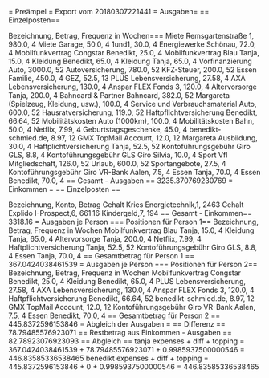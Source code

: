 = Preämpel =
Export vom 20180307221441
= Ausgaben=
== Einzelposten==

Bezeichnung, Betrag, Frequenz in Wochen===
Miete Remsgartenstraße 1, 980.0, 4
Miete Garage, 50.0, 4
1und1, 30.0, 4
Energiewerke Schönau, 72.0, 4
Mobilfunkvertrag Congstar Benedikt, 25.0, 4
Mobilfunkvertrag Blau Tanja, 15.0, 4
Kleidung Benedikt, 65.0, 4
Kleidung Tanja, 65.0, 4
Vorfinanzierung Auto, 3000.0, 52
Autoversicherung, 780.0, 52
KFZ-Steuer, 200.0, 52
Essen Familie, 450.0, 4
GEZ, 52.5, 13
PLUS Lebensversicherung, 27.58, 4
AXA Lebensversicherung, 130.0, 4
Anspar FLEX Fonds 3, 120.0, 4
Altervorsorge Tanja, 200.0, 4
Bahncard & Partner Bahncard, 382.0, 52
Margareta (Spielzeug, Kleidung, usw.), 100.0, 4
Service und Verbrauchsmaterial Auto, 600.0, 52
Hausratversicherung, 119.0, 52
Haftpflichtversicherung Benedikt, 66.64, 52
Mobilitätskosten Auto (1000km), 100.0, 4
Mobilitätskosten Bahn, 50.0, 4
Netflix, 7.99, 4
Geburtstagsgeschenke, 45.0, 4
benedikt-schmied.de, 8.97, 12
GMX TopMail Account, 12.0, 12
Margareta Ausbildung, 30.0, 4
Haftplichtversicherung Tanja, 52.5, 52
Kontoführungsgebühr Giro GLS, 8.8, 4
Kontoführungsgebühr GLS Giro Silvia, 10.0, 4
Sport Vfl Mitgliedschaft, 126.0, 52
Urlaub, 600.0, 52
Sportangebote, 27.5, 4
Kontoführungsgebühr Giro VR-Bank Aalen, 7.5, 4
Essen Tanja, 70.0, 4
Essen Benedikt, 70.0, 4
== Gesamt - Ausgaben ==
3235.370769230769
= Einkommen =
== Einzelposten ==

Bezeichnung, Konto, Betrag
Gehalt Kries Energietechnik,1, 2463
Gehalt Explido I-Prospect,6, 661.16
Kindergeld,7, 194
== Gesamt - Einkommen==
3318.16
= Ausgaben je Person
 ===  Positionen für Person 1==
Bezeichnung, Betrag, Frequenz in Wochen
Mobilfunkvertrag Blau Tanja, 15.0, 4
Kleidung Tanja, 65.0, 4
Altervorsorge Tanja, 200.0, 4
Netflix, 7.99, 4
Haftplichtversicherung Tanja, 52.5, 52
Kontoführungsgebühr Giro GLS, 8.8, 4
Essen Tanja, 70.0, 4
==  Gesamtbetrag für Person 1 ==
367.0424038461539
= Ausgaben je Person
 ===  Positionen für Person 2==
Bezeichnung, Betrag, Frequenz in Wochen
Mobilfunkvertrag Congstar Benedikt, 25.0, 4
Kleidung Benedikt, 65.0, 4
PLUS Lebensversicherung, 27.58, 4
AXA Lebensversicherung, 130.0, 4
Anspar FLEX Fonds 3, 120.0, 4
Haftpflichtversicherung Benedikt, 66.64, 52
benedikt-schmied.de, 8.97, 12
GMX TopMail Account, 12.0, 12
Kontoführungsgebühr Giro VR-Bank Aalen, 7.5, 4
Essen Benedikt, 70.0, 4
==  Gesamtbetrag für Person 2 ==
445.8372596153846
= Abgleich der Ausgaben = 
== Differenz  ==
78.79485576923071
== Restbetrag aus Einkommen - Ausgaben  ==
82.78923076923093
== Abgleich ==
tanja expenses + diff + topping = 367.0424038461539 + 78.79485576923071  + 0.9985937500000546 =  446.83585336538465
benedikt expenses + diff + topping = 445.8372596153846 + 0  + 0.9985937500000546 =  446.83585336538465
